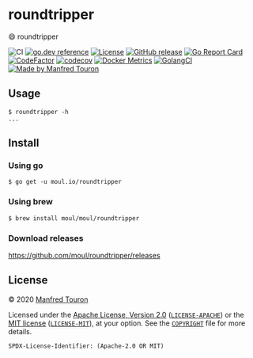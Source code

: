 # roundtripper

:smile: roundtripper

![CI](https://github.com/moul/roundtripper/workflows/CI/badge.svg)
[![go.dev reference](https://img.shields.io/badge/go.dev-reference-007d9c?logo=go&logoColor=white)](https://pkg.go.dev/moul.io/roundtripper)
[![License](https://img.shields.io/badge/license-Apache--2.0%20%2F%20MIT-%2397ca00.svg)](https://github.com/moul/roundtripper/blob/master/COPYRIGHT)
[![GitHub release](https://img.shields.io/github/release/moul/roundtripper.svg)](https://github.com/moul/roundtripper/releases)
[![Go Report Card](https://goreportcard.com/badge/moul.io/roundtripper)](https://goreportcard.com/report/moul.io/roundtripper)
[![CodeFactor](https://www.codefactor.io/repository/github/moul/roundtripper/badge)](https://www.codefactor.io/repository/github/moul/roundtripper)
[![codecov](https://codecov.io/gh/moul/roundtripper/branch/master/graph/badge.svg)](https://codecov.io/gh/moul/roundtripper)
[![Docker Metrics](https://images.microbadger.com/badges/image/moul/roundtripper.svg)](https://microbadger.com/images/moul/roundtripper)
[![GolangCI](https://golangci.com/badges/github.com/moul/roundtripper.svg)](https://golangci.com/r/github.com/moul/roundtripper)
[![Made by Manfred Touron](https://img.shields.io/badge/made%20by-Manfred%20Touron-blue.svg?style=flat)](https://manfred.life/)


## Usage

```console
$ roundtripper -h
...
```

## Install

### Using go

```console
$ go get -u moul.io/roundtripper
```

### Using brew

```console
$ brew install moul/moul/roundtripper
```

### Download releases

https://github.com/moul/roundtripper/releases

## License

© 2020 [Manfred Touron](https://manfred.life)

Licensed under the [Apache License, Version 2.0](https://www.apache.org/licenses/LICENSE-2.0) ([`LICENSE-APACHE`](LICENSE-APACHE)) or the [MIT license](https://opensource.org/licenses/MIT) ([`LICENSE-MIT`](LICENSE-MIT)), at your option. See the [`COPYRIGHT`](COPYRIGHT) file for more details.

`SPDX-License-Identifier: (Apache-2.0 OR MIT)`
